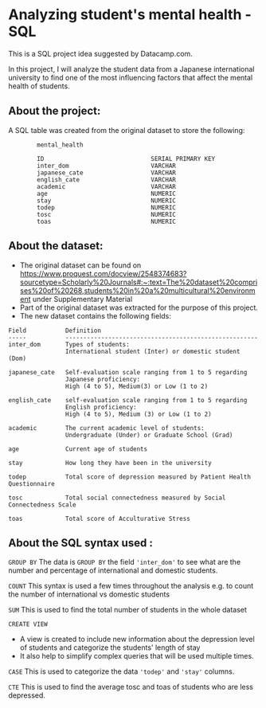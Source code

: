 # Analyzing student's mental health - SQL
This is a SQL project idea suggested by Datacamp.com.

In this project, I will analyze the student data from a Japanese international university to find one of the most influencing factors that affect the mental health of students. 

## About the project:

A SQL table was created from the original dataset to store the following:

```
        mental_health

        ID                              SERIAL PRIMARY KEY
        inter_dom                       VARCHAR
        japanese_cate                   VARCHAR 
        english_cate                    VARCHAR
        academic                        VARCHAR
        age                             NUMERIC
        stay                            NUMERIC 
        todep                           NUMERIC
        tosc                            NUMERIC
        toas                            NUMERIC
```
    
## About the dataset:

- The original dataset can be found on https://www.proquest.com/docview/2548374683?sourcetype=Scholarly%20Journals#:~:text=The%20dataset%20comprises%20of%20268,students%20in%20a%20multicultural%20environment under Supplementary Material
- Part of the original dataset was extracted for the purpose of this project. 
- The new dataset contains the following fields:


```
Field           Definition
-----           ------------------------------------------------------
inter_dom       Types of students: 
                International student (Inter) or domestic student (Dom)

japanese_cate   Self-evaluation scale ranging from 1 to 5 regarding
                Japanese proficiency: 
                High (4 to 5), Medium(3) or Low (1 to 2)

english_cate    self-evaluation scale ranging from 1 to 5 regarding 
                English proficiency: 
                High (4 to 5), Medium (3) or Low (1 to 2)

academic        The current academic level of students: 
                Undergraduate (Under) or Graduate School (Grad)

age             Current age of students

stay            How long they have been in the university

todep           Total score of depression measured by Patient Health Questionnaire

tosc            Total social connectedness measured by Social Connectedness Scale

toas            Total score of Acculturative Stress
```

## About the SQL syntax used :

`GROUP BY`
The data is `GROUP BY` the field `'inter_dom'` to see what are the number and percentage of international and domestic students.

`COUNT`
This syntax is used a few times throughout the analysis e.g. to count the number of international vs domestic students

`SUM`
This is used to find the total number of students in the whole dataset

`CREATE VIEW`
<ul>
<li>A view is created to include new information about the depression level of students and categorize the students' length of stay </li>
<li> It also help to simplify complex queries that will be used multiple times.</li>
</ul>

`CASE`
This is used to categorize the data `'todep'` and `'stay'` columns. 


`CTE`
This is used to find the average tosc and toas of students who are less depressed.

